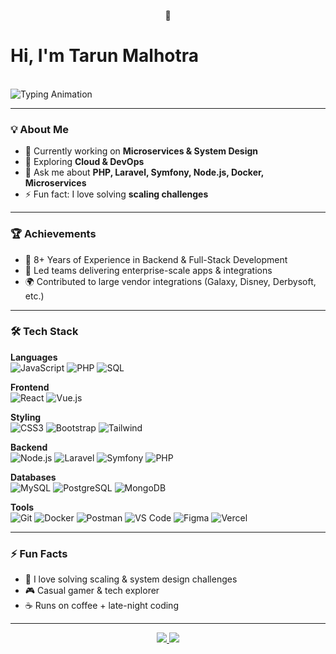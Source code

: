 <p align="center">
  👋 <h1>Hi, I'm Tarun Malhotra</h1>
  <br/>
  <img src="https://readme-typing-svg.herokuapp.com?color=36BCF7&size=28&center=true&vCenter=true&width=600&lines=🚀+Technical+Lead;🛠+Backend+Developer;🌐+Full-Stack+Developer" alt="Typing Animation" />
</p>

---

### 💡 About Me  
- 🔭 Currently working on **Microservices & System Design**  
- 🌱 Exploring **Cloud & DevOps**  
- 💬 Ask me about **PHP, Laravel, Symfony, Node.js, Docker, Microservices**  
- ⚡ Fun fact: I love solving **scaling challenges**  

---

### 🏆 Achievements
- 🥇 8+ Years of Experience in Backend & Full-Stack Development  
- 🚀 Led teams delivering enterprise-scale apps & integrations  
- 🌍 Contributed to large vendor integrations (Galaxy, Disney, Derbysoft, etc.)  

---

### 🛠️ Tech Stack

**Languages**  
![JavaScript](https://img.shields.io/badge/JavaScript-F7DF1E?style=flat&logo=javascript&logoColor=black)
![PHP](https://img.shields.io/badge/PHP-777BB4?style=flat&logo=php&logoColor=white)
![SQL](https://img.shields.io/badge/SQL-336791?style=flat&logo=postgresql&logoColor=white)

**Frontend**  
![React](https://img.shields.io/badge/React-61DAFB?style=flat&logo=react&logoColor=black)
![Vue.js](https://img.shields.io/badge/Vue.js-4FC08D?style=flat&logo=vue.js&logoColor=white)

**Styling**  
![CSS3](https://img.shields.io/badge/CSS3-1572B6?style=flat&logo=css3&logoColor=white)
![Bootstrap](https://img.shields.io/badge/Bootstrap-7952B3?style=flat&logo=bootstrap&logoColor=white)
![Tailwind](https://img.shields.io/badge/Tailwind_CSS-38B2AC?style=flat&logo=tailwind-css&logoColor=white)

**Backend**  
![Node.js](https://img.shields.io/badge/Node.js-339933?style=flat&logo=node.js&logoColor=white)
![Laravel](https://img.shields.io/badge/Laravel-FF2D20?style=flat&logo=laravel&logoColor=white)
![Symfony](https://img.shields.io/badge/Symfony-000000?style=flat&logo=symfony&logoColor=white)
![PHP](https://img.shields.io/badge/Core%20PHP-777BB4?style=flat&logo=php&logoColor=white)

**Databases**  
![MySQL](https://img.shields.io/badge/MySQL-4479A1?style=flat&logo=mysql&logoColor=white)
![PostgreSQL](https://img.shields.io/badge/PostgreSQL-336791?style=flat&logo=postgresql&logoColor=white)
![MongoDB](https://img.shields.io/badge/MongoDB-47A248?style=flat&logo=mongodb&logoColor=white)

**Tools**  
![Git](https://img.shields.io/badge/Git-F05032?style=flat&logo=git&logoColor=white)
![Docker](https://img.shields.io/badge/Docker-2496ED?style=flat&logo=docker&logoColor=white)
![Postman](https://img.shields.io/badge/Postman-FF6C37?style=flat&logo=postman&logoColor=white)
![VS Code](https://img.shields.io/badge/VS%20Code-0078D4?style=flat&logo=visual-studio-code&logoColor=white)
![Figma](https://img.shields.io/badge/Figma-F24E1E?style=flat&logo=figma&logoColor=white)
![Vercel](https://img.shields.io/badge/Vercel-000000?style=flat&logo=vercel&logoColor=white)

---

### ⚡ Fun Facts
- 🧩 I love solving scaling & system design challenges  
- 🎮 Casual gamer & tech explorer  
- ☕ Runs on coffee + late-night coding  

---

<p align="center">
  <a href="https://www.linkedin.com/in/tarun-malhotra-72b26a62/">
    <img src="https://img.shields.io/badge/LinkedIn-0A66C2?style=for-the-badge&logo=linkedin&logoColor=white" />
  </a>
  <a href="mailto:tarun15malhotra@gmail.com">
    <img src="https://img.shields.io/badge/Email-D14836?style=for-the-badge&logo=gmail&logoColor=white" />
  </a>
</p>
